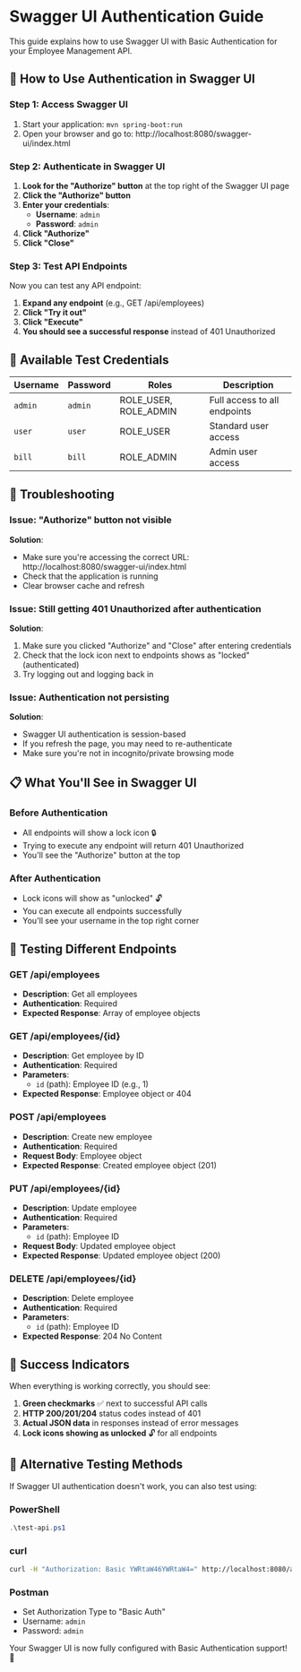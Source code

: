 # Swagger UI Authentication Guide

This guide explains how to use Swagger UI with Basic Authentication for your Employee Management API.

## 🔐 How to Use Authentication in Swagger UI

### Step 1: Access Swagger UI
1. Start your application: `mvn spring-boot:run`
2. Open your browser and go to: http://localhost:8080/swagger-ui/index.html

### Step 2: Authenticate in Swagger UI
1. **Look for the "Authorize" button** at the top right of the Swagger UI page
2. **Click the "Authorize" button**
3. **Enter your credentials**:
   - **Username**: `admin`
   - **Password**: `admin`
4. **Click "Authorize"**
5. **Click "Close"**

### Step 3: Test API Endpoints
Now you can test any API endpoint:
1. **Expand any endpoint** (e.g., GET /api/employees)
2. **Click "Try it out"**
3. **Click "Execute"**
4. **You should see a successful response** instead of 401 Unauthorized

## 🎯 Available Test Credentials

| Username | Password | Roles | Description |
|----------|----------|-------|-------------|
| `admin` | `admin` | ROLE_USER, ROLE_ADMIN | Full access to all endpoints |
| `user` | `user` | ROLE_USER | Standard user access |
| `bill` | `bill` | ROLE_ADMIN | Admin user access |

## 🔧 Troubleshooting

### Issue: "Authorize" button not visible
**Solution**: 
- Make sure you're accessing the correct URL: http://localhost:8080/swagger-ui/index.html
- Check that the application is running
- Clear browser cache and refresh

### Issue: Still getting 401 Unauthorized after authentication
**Solution**:
1. Make sure you clicked "Authorize" and "Close" after entering credentials
2. Check that the lock icon next to endpoints shows as "locked" (authenticated)
3. Try logging out and logging back in

### Issue: Authentication not persisting
**Solution**:
- Swagger UI authentication is session-based
- If you refresh the page, you may need to re-authenticate
- Make sure you're not in incognito/private browsing mode

## 📋 What You'll See in Swagger UI

### Before Authentication
- All endpoints will show a lock icon 🔒
- Trying to execute any endpoint will return 401 Unauthorized
- You'll see the "Authorize" button at the top

### After Authentication
- Lock icons will show as "unlocked" 🔓
- You can execute all endpoints successfully
- You'll see your username in the top right corner

## 🧪 Testing Different Endpoints

### GET /api/employees
- **Description**: Get all employees
- **Authentication**: Required
- **Expected Response**: Array of employee objects

### GET /api/employees/{id}
- **Description**: Get employee by ID
- **Authentication**: Required
- **Parameters**: 
  - `id` (path): Employee ID (e.g., 1)
- **Expected Response**: Employee object or 404

### POST /api/employees
- **Description**: Create new employee
- **Authentication**: Required
- **Request Body**: Employee object
- **Expected Response**: Created employee object (201)

### PUT /api/employees/{id}
- **Description**: Update employee
- **Authentication**: Required
- **Parameters**: 
  - `id` (path): Employee ID
- **Request Body**: Updated employee object
- **Expected Response**: Updated employee object (200)

### DELETE /api/employees/{id}
- **Description**: Delete employee
- **Authentication**: Required
- **Parameters**: 
  - `id` (path): Employee ID
- **Expected Response**: 204 No Content

## 🎉 Success Indicators

When everything is working correctly, you should see:

1. **Green checkmarks** ✅ next to successful API calls
2. **HTTP 200/201/204** status codes instead of 401
3. **Actual JSON data** in responses instead of error messages
4. **Lock icons showing as unlocked** 🔓 for all endpoints

## 🔄 Alternative Testing Methods

If Swagger UI authentication doesn't work, you can also test using:

### PowerShell
```powershell
.\test-api.ps1
```

### curl
```bash
curl -H "Authorization: Basic YWRtaW46YWRtaW4=" http://localhost:8080/api/employees
```

### Postman
- Set Authorization Type to "Basic Auth"
- Username: `admin`
- Password: `admin`

Your Swagger UI is now fully configured with Basic Authentication support! 🎉

